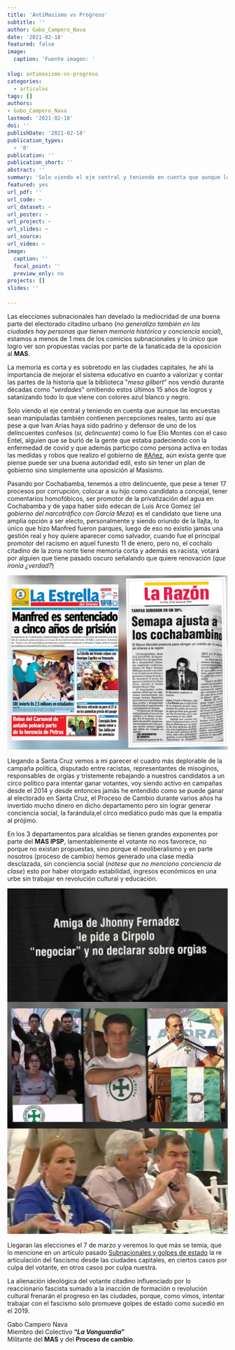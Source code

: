 ```yaml
---
title: 'AntiMasismo vs Progreso'
subtitle: ''
author: Gabo_Campero_Nava
date: '2021-02-18'
featured: false
image:
  caption: 'Fuente imagen: '

slug: antimasismo-vs-progreso
categories:
  - articulos
tags: []
authors:
- Gabo_Campero_Nava
lastmod: '2021-02-18'
doi: ''
publishDate: '2021-02-18'
publication_types:
  - '0'
publication: ''
publication_short: ''
abstract: ''
summary: 'Solo viendo el eje central y teniendo en cuenta que aunque las encuestas sean manipuladas también contienen percepciones reales, tanto así que  pese a que Ivan Arias haya sido padrino'
featured: yes
url_pdf: ''
url_code: ~
url_dataset: ~
url_poster: ~
url_project: ~
url_slides: ~
url_source: 
url_video: ~
image:
  caption: ''
  focal_point: ''
  preview_only: no
projects: []
slides: ''

---
```


Las elecciones subnacionales han develado la mediocridad de una buena parte del electorado citadino urbano (*no generalizo también en las ciudades hay personas que tienen memoria histórica y conciencia social*), estamos a menos de 1 mes de los comicios subnacionales y lo único que logro ver son propuestas vacías por parte de la fanaticada de la oposición al **MAS**.

La memoria es corta y es sobretodo en las ciudades capitales, he ahí la importancia de mejorar el sistema educativo en cuanto a valorizar y contar las partes de la historia que la biblioteca "*mesa gilbert*" nos vendió durante décadas como "*verdades*" omitiendo estos últimos 15 años de logros y satanizando todo lo que viene con colores azul blanco y negro.
 
Solo viendo el eje central y teniendo en cuenta que aunque las encuestas sean manipuladas también contienen percepciones reales, tanto así que pese a que Ivan Arias haya sido padrino y defensor de uno de los delincuentes confesos (*si, delincuente*) como lo fue Elio Montes con el caso Entel, alguien que se burló de la gente que estaba padeciendo con la enfermedad de covid y que además participo como persona activa en todas las medidas y robos que realizo el gobierno de [#Añez](#), aún exista gente que piense puede ser una buena autoridad edil, esto sin tener un plan de gobierno sino simplemente una oposición al Masismo.

Pasando por Cochabamba, tenemos a otro delincuente, que pese a tener 17 procesos por corrupción, colocar a su hijo como candidato a concejal, tener comentarios homofóbicos, ser promotor de la privatización del agua en Cochabamba y de yapa haber sido edecan de Luis Arce Gomez (*el gobierno del narcotráfico con García Meza*) es el candidato que tiene una amplia opción a ser electo, personalmente y siendo oriundo de la llajta, lo único que hizo Manfred fueron parques, luego de eso no existio jamás una gestión real y hoy quiere aparecer como salvador, cuando fue el principal promotor del racismo en aquel funesto 11 de enero, pero no, el cochalo citadino de la zona norte tiene memoria corta y además es racista, votará por alguien que tiene pasado oscuro señalando que quiere renovación (*que ironía ¿verdad?*)

![](1.jpeg)

Llegando a Santa Cruz vemos a mi parecer el cuadro más deplorable de la campaña política, disputado entre racistas, representantes de misoginos, responsables de orgías y tristemente rebajando a nuestros candidatos a un circo político para intentar ganar votantes, voy siendo activo en campañas desde el 2014 y desde entonces jamás he entendido como se puede ganar al electorado en Santa Cruz, el Proceso de Cambio durante varios años ha invertido mucho dinero en dicho departamento pero sin lograr generar conciencia social, la farándula,el circo mediático pudo más que la empatía al prójimo.

En los 3 departamentos para alcaldías se tienen grandes exponentes por parte del **MAS IPSP**, lamentablemente el votante no nos favorece, no porque no existan propuestas, sino porque el neoliberalismo y en parte nosotros (proceso de cambio) hemos generado una clase media desclazada, sin conciencia social (*nótese que no menciono conciencia de clase*) esto por haber otorgado estabilidad, ingresos económicos en una urbe sin trabajar en revolución cultural y educación.

![](2.jpeg)

Llegaran las elecciones el 7 de marzo y veremos lo que más se temía, que lo mencione en un artículo pasado [Subnacionales y golpes de estado](https://lavanguardia.netlify.app/publication/subnacionales-golpe/) la re articulación del fascismo desde las ciudades capitales, en ciertos casos por culpa del votante, en otros casos por culpa nuestra.

La alienación ideológica del votante citadino influenciado por lo reaccionario fascista sumado a la inacción de formación o revolución cultural frenarán el progreso en las ciudades, porque, como vimos, intentar trabajar con el fascismo solo promueve golpes de estado como sucedió en el 2019.
 

Gabo Campero Nava<br>
Miembro del Colectivo **“*La Vanguardia*”**<br>
Militante del **MAS** y del **Proceso de cambio**.<br>


